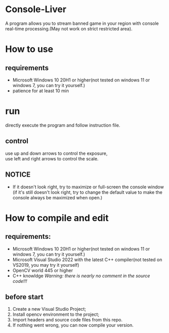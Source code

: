 # Console-Liver
A program allows you to stream banned game in your region with console real-time processing.(May not work on strict restricted area).

# How to use
## requirements
- Microsoft Windows 10 20H1 or higher(not tested on windows 11 or windows 7, you can try it yourself.)
- patience for at least 10 min

# run
directly execute the program and follow instruction file.

## control
use up and down arrows to control the exposure,  
use left and right arrows to control the scale.  
  
## NOTICE
- If it doesn't look right, try to maximize or full-screen the console window  
(if it's still doesn't look right, try to change the default value to make the console always be maximized when open.)  

# How to compile and edit
## requirements:  
- Microsoft Windows 10 20H1 or higher(not tested on windows 11 or windows 7, you can try it yourself.)
- Microsoft Visual Studio 2022 with the latest C++ compiler(not tested on VS2019, you may try it yourself)
- OpenCV world 445 or higher
- C++ knowldge
*Warning: there is nearly no comment in the source code!!!*  
  
## before start
1. Create a new Visual Studio Project;
2. Install opencv environment to the project;
3. Import headers and source code files from this repo.
4. If nothing went wrong, you can now compile your version.
